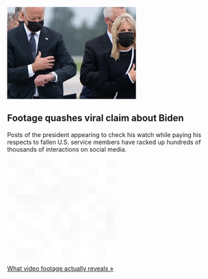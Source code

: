 
![Footage quashes viral claim about Biden](./20210901235915.png)
## Footage quashes viral claim about Biden

Posts of the president appearing to check his watch while paying his respects to fallen U.S. service members have racked up hundreds of thousands of interactions on social media.

![pic](../square_bg.png)

[What video footage actually reveals »](https://www.yahoo.com/news/fact-check-biden-honored-members-180612827.html)
